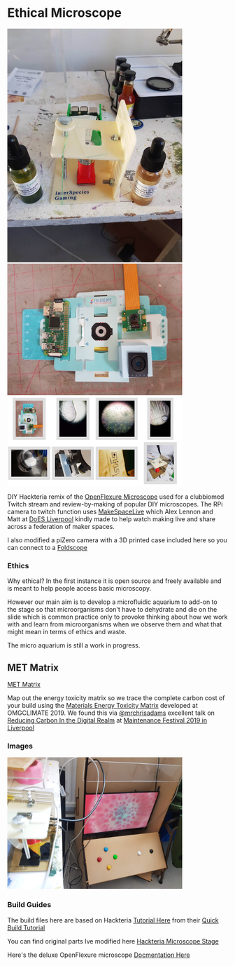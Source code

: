 # Ethical Microscope

<img src="images/prototype1.jpg" width="400">
<img src="images/microfold_2.jpg" width="400">
<img src="images/maker_montage_2019-07-01.jpg" width="400">


DIY Hackteria remix of the [OpenFlexure Microscope](https://github.com/rwb27/openflexure_microscope) used for a clubbiomed Twitch stream and review-by-making of popular DIY microscopes. The RPi camera to twitch function uses [MakeSpaceLive](https://github.com/DynamicDevices/makespacelive) which Alex Lennon and Matt at [DoES Liverpool](http://doesliverpool.com) kindly made to help watch making live and share across a federation of maker spaces.

I also modified a piZero camera with a 3D printed case included here so you can connect to a [Foldscope](https://www.foldscope.com)

### Ethics

Why ethical? In the first instance it is open source and freely available and is meant to help people access basic microscopy.

However our main aim is to develop a microfluidic aquarium to add-on to the stage so that microorganisms don't have to dehydrate and die on the slide which is common practice only to provoke thinking about how we work with and learn from microorganisms when we observe them and what that might mean in terms of ethics and waste.

The micro aquarium is still a work in progress.

## MET Matrix

[MET Matrix](MET_Matrix.md)

Map out the energy toxicity matrix so we trace the complete carbon cost of your build using the [Materials Energy Toxicity Matrix](http://thingscon2018.productscience.net/) developed at OMGCLIMATE 2019. We found this via [@mrchrisadams](https://twitter.com/mrchrisadams) excellent talk on [Reducing Carbon In the Digital Realm](https://docs.google.com/presentation/d/1_uTPiW5aMCwFhZcpLDxjY-AQMgDmHIyUEZQQ-G6XXq8/edit#slide=id.g5d9e2f62d2_0_42) at [Maintenance Festival 2019 in Liverpool](https://festivalofmaintenance.org.uk)


### Images

<img src="images/cab1.png" width="400">

### Build Guides

The build files here are based on Hackteria [Tutorial Here](https://publiclab.org/notes/partsandcrafts/02-15-2018/2-attaching-your-raspberry-pi-camera-to-a-microscope-objective-lens)
 from their [Quick Build Tutorial](https://publiclab.org/notes/partsandcrafts/12-02-2017/quick-build-raspberry-pi-microscope)

You can find original parts Ive modified here [Hackteria Microscope Stage](https://www.thingiverse.com/thing:1057872)

Here's the deluxe OpenFlexure microscope [Docmentation Here](http://rwb27.github.io/openflexure_microscope/docs/0_printing.html)
